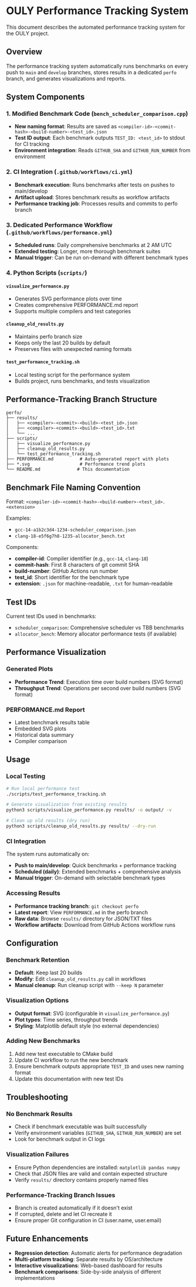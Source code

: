 # OULY Performance Tracking System

This document describes the automated performance tracking system for the OULY project.

## Overview

The performance tracking system automatically runs benchmarks on every push to `main` and `develop` branches, stores results in a dedicated `perfo` branch, and generates visualizations and reports.

## System Components

### 1. Modified Benchmark Code (`bench_scheduler_comparison.cpp`)

- **New naming format**: Results are saved as `<compiler-id>-<commit-hash>-<build-number>-<test_id>.json`
- **Test ID output**: Each benchmark outputs `TEST_ID: <test_id>` to stdout for CI tracking
- **Environment integration**: Reads `GITHUB_SHA` and `GITHUB_RUN_NUMBER` from environment

### 2. CI Integration (`.github/workflows/ci.yml`)

- **Benchmark execution**: Runs benchmarks after tests on pushes to main/develop
- **Artifact upload**: Stores benchmark results as workflow artifacts
- **Performance tracking job**: Processes results and commits to perfo branch

### 3. Dedicated Performance Workflow (`.github/workflows/performance.yml`)

- **Scheduled runs**: Daily comprehensive benchmarks at 2 AM UTC
- **Extended testing**: Longer, more thorough benchmark suites
- **Manual trigger**: Can be run on-demand with different benchmark types

### 4. Python Scripts (`scripts/`)

#### `visualize_performance.py`
- Generates SVG performance plots over time
- Creates comprehensive PERFORMANCE.md report
- Supports multiple compilers and test categories

#### `cleanup_old_results.py`
- Maintains perfo branch size
- Keeps only the last 20 builds by default
- Preserves files with unexpected naming formats

#### `test_performance_tracking.sh`
- Local testing script for the performance system
- Builds project, runs benchmarks, and tests visualization

## Performance-Tracking Branch Structure

```
perfo/
├── results/
│   ├── <compiler>-<commit>-<build>-<test_id>.json
│   ├── <compiler>-<commit>-<build>-<test_id>.txt
│   └── ...
├── scripts/
│   ├── visualize_performance.py
│   ├── cleanup_old_results.py
│   └── test_performance_tracking.sh
├── PERFORMANCE.md          # Auto-generated report with plots
├── *.svg                   # Performance trend plots
└── README.md              # This documentation
```

## Benchmark File Naming Convention

Format: `<compiler-id>-<commit-hash>-<build-number>-<test_id>.<extension>`

Examples:
- `gcc-14-a1b2c3d4-1234-scheduler_comparison.json`
- `clang-18-e5f6g7h8-1235-allocator_bench.txt`

Components:
- **compiler-id**: Compiler identifier (e.g., `gcc-14`, `clang-18`)
- **commit-hash**: First 8 characters of git commit SHA
- **build-number**: GitHub Actions run number
- **test_id**: Short identifier for the benchmark type
- **extension**: `.json` for machine-readable, `.txt` for human-readable

## Test IDs

Current test IDs used in benchmarks:
- `scheduler_comparison`: Comprehensive scheduler vs TBB benchmarks
- `allocator_bench`: Memory allocator performance tests (if available)

## Performance Visualization

### Generated Plots
- **Performance Trend**: Execution time over build numbers (SVG format)
- **Throughput Trend**: Operations per second over build numbers (SVG format)

### PERFORMANCE.md Report
- Latest benchmark results table
- Embedded SVG plots
- Historical data summary
- Compiler comparison

## Usage

### Local Testing
```bash
# Run local performance test
./scripts/test_performance_tracking.sh

# Generate visualization from existing results
python3 scripts/visualize_performance.py results/ -o output/ -v

# Clean up old results (dry run)
python3 scripts/cleanup_old_results.py results/ --dry-run
```

### CI Integration
The system runs automatically on:
- **Push to main/develop**: Quick benchmarks + performance tracking
- **Scheduled (daily)**: Extended benchmarks + comprehensive analysis
- **Manual trigger**: On-demand with selectable benchmark types

### Accessing Results
- **Performance tracking branch**: `git checkout perfo`
- **Latest report**: View `PERFORMANCE.md` in the perfo branch
- **Raw data**: Browse `results/` directory for JSON/TXT files
- **Workflow artifacts**: Download from GitHub Actions workflow runs

## Configuration

### Benchmark Retention
- **Default**: Keep last 20 builds
- **Modify**: Edit `cleanup_old_results.py` call in workflows
- **Manual cleanup**: Run cleanup script with `--keep N` parameter

### Visualization Options
- **Output format**: SVG (configurable in `visualize_performance.py`)
- **Plot types**: Time series, throughput trends
- **Styling**: Matplotlib default style (no external dependencies)

### Adding New Benchmarks
1. Add new test executable to CMake build
2. Update CI workflow to run the new benchmark
3. Ensure benchmark outputs appropriate `TEST_ID` and uses new naming format
4. Update this documentation with new test IDs

## Troubleshooting

### No Benchmark Results
- Check if benchmark executable was built successfully
- Verify environment variables (`GITHUB_SHA`, `GITHUB_RUN_NUMBER`) are set
- Look for benchmark output in CI logs

### Visualization Failures
- Ensure Python dependencies are installed: `matplotlib pandas numpy`
- Check that JSON files are valid and contain expected structure
- Verify `results/` directory contains properly named files

### Performance-Tracking Branch Issues
- Branch is created automatically if it doesn't exist
- If corrupted, delete and let CI recreate it
- Ensure proper Git configuration in CI (user.name, user.email)

## Future Enhancements

- **Regression detection**: Automatic alerts for performance degradation
- **Multi-platform tracking**: Separate results by OS/architecture
- **Interactive visualizations**: Web-based dashboard for results
- **Benchmark comparisons**: Side-by-side analysis of different implementations
